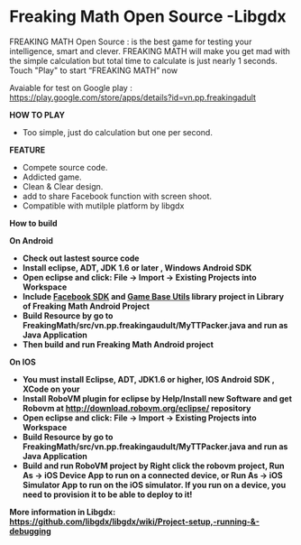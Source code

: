 Freaking Math Open Source -Libgdx
============
FREAKING MATH Open Source : is the best game for testing your intelligence, smart and clever.
FREAKING MATH will make you get mad with the simple calculation but total time to calculate is just nearly 1 seconds.
Touch "Play" to start “FREAKING MATH” now

Avaiable for test on Google play : 
https://play.google.com/store/apps/details?id=vn.pp.freakingadult


<b>HOW TO PLAY</b>
- Too simple, just do calculation but one per second.

<b>FEATURE</b>
- Compete source code.
- Addicted game.
- Clean & Clear design.
- add to share Facebook function with screen shoot.
- Compatible with mutilple platform by libgdx
 
<b>How to build<b>

On Android 
- Check out lastest source code
- Install eclipse, ADT, JDK 1.6 or later , Windows Android SDK
- Open eclipse and click: File -> Import -> Existing Projects into Workspace
- Include <a href = "https://developers.facebook.com/docs/android/">Facebook SDK</a> and  <a href="https://developers.google.com/games/services/android/quickstart#step_4_test_your_game">Game Base Utils</a> library project in Library of Freaking Math Android Project 
- Build Resource by go to FreakingMath/src/vn.pp.freakingaudult/MyTTPacker.java and run as Java Application
- Then build and run Freaking Math Android project

On IOS
- You must install Eclipse, ADT, JDK1.6 or higher, IOS Android SDK , XCode on your 
- Install RoboVM plugin for eclipse by Help/Install new Software and get Robovm at http://download.robovm.org/eclipse/ repository
- Open eclipse and click: File -> Import -> Existing Projects into Workspace
- Build Resource by go to FreakingMath/src/vn.pp.freakingaudult/MyTTPacker.java and run as Java Application
- Build and run RoboVM project by Right click the robovm project, Run As -> iOS Device App to run on a connected device, or Run As -> iOS Simulator App to run on the iOS simulator. If you run on a device, you need to provision it to be able to deploy to it! 

More information in Libgdx: 
https://github.com/libgdx/libgdx/wiki/Project-setup,-running-&-debugging

